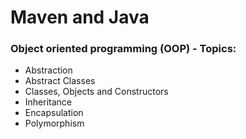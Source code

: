 # Maven and Java

### Object oriented programming (OOP) - Topics:

- Abstraction
- Abstract Classes
- Classes, Objects and Constructors
- Inheritance
- Encapsulation
- Polymorphism